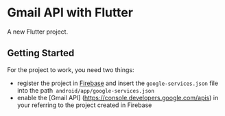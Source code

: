 # Gmail API with Flutter

A new Flutter project.

## Getting Started

For the project to work, you need two things:
- register the project in [Firebase](https://console.firebase.google.com) and insert the `google-services.json` file into the path` android/app/google-services.json`
- enable the [Gmail API] (https://console.developers.google.com/apis) in your referring to the project created in Firebase
